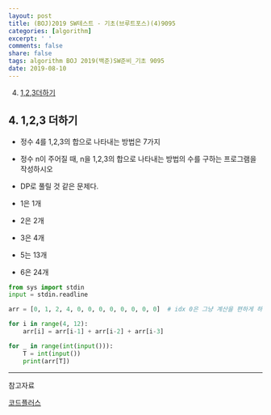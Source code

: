 ```yaml
---
layout: post
title: (BOJ)2019 SW테스트 - 기초(브루트포스)(4)9095
categories: [algorithm]
excerpt: ' '
comments: false
share: false
tags: algorithm BOJ 2019(백준)SW준비_기초 9095
date: 2019-08-10
---
```


4. [1,2,3더하기](https://www.acmicpc.net/problem/9095)

## 4. 1,2,3 더하기

- 정수 4를 1,2,3의 합으로 나타내는 방법은 7가지
- 정수 n이 주어질 때, n을 1,2,3의 합으로 나타내는 방법의 수를 구하는 프로그램을 작성하시오

- DP로 풀릴 것 같은 문제다.
- 1은 1개
- 2은 2개
- 3은 4개
- 5는 13개
- 6은 24개

```python
from sys import stdin
input = stdin.readline

arr = [0, 1, 2, 4, 0, 0, 0, 0, 0, 0, 0, 0]  # idx 0은 그냥 계산을 편하게 하기 위해 넣어줌

for i in range(4, 12):
    arr[i] = arr[i-1] + arr[i-2] + arr[i-3]

for _ in range(int(input())):
    T = int(input())
    print(arr[T])

```

---

참고자료

[코드플러스](https://code.plus/course/32)
